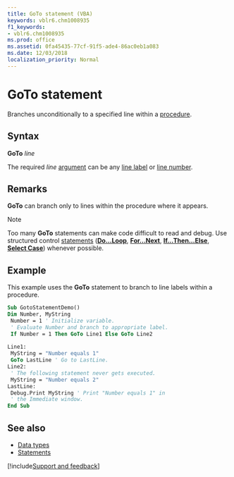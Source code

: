 ```yaml
---
title: GoTo statement (VBA)
keywords: vblr6.chm1008935
f1_keywords:
- vblr6.chm1008935
ms.prod: office
ms.assetid: 0fa45435-77cf-91f5-ade4-86ac0eb1a083
ms.date: 12/03/2018
localization_priority: Normal
---
```



# GoTo statement

Branches unconditionally to a specified line within a [procedure](../../Glossary/vbe-glossary.md#procedure).

## Syntax

**GoTo** _line_

The required _line_ [argument](../../Glossary/vbe-glossary.md#argument) can be any [line label](../../Glossary/vbe-glossary.md#line-label) or [line number](../../Glossary/vbe-glossary.md#line-number).

## Remarks

**GoTo** can branch only to lines within the procedure where it appears.

> [!NOTE] 
> Too many **GoTo** statements can make code difficult to read and debug. Use structured control [statements](../../Glossary/vbe-glossary.md#statement) (**[Do...Loop](doloop-statement.md)**, **[For...Next](fornext-statement.md)**, **[If...Then...Else](ifthenelse-statement.md)**, **[Select Case](select-case-statement.md)**) whenever possible.

## Example

This example uses the **GoTo** statement to branch to line labels within a procedure.


```vb
Sub GotoStatementDemo() 
Dim Number, MyString 
 Number = 1 ' Initialize variable. 
 ' Evaluate Number and branch to appropriate label. 
 If Number = 1 Then GoTo Line1 Else GoTo Line2 
 
Line1: 
 MyString = "Number equals 1" 
 GoTo LastLine ' Go to LastLine. 
Line2: 
 ' The following statement never gets executed. 
 MyString = "Number equals 2" 
LastLine: 
 Debug.Print MyString ' Print "Number equals 1" in 
 ' the Immediate window. 
End Sub
```


## See also

- [Data types](data-type-summary.md)
- [Statements](../statements.md)

[!include[Support and feedback](~/includes/feedback-boilerplate.md)]
